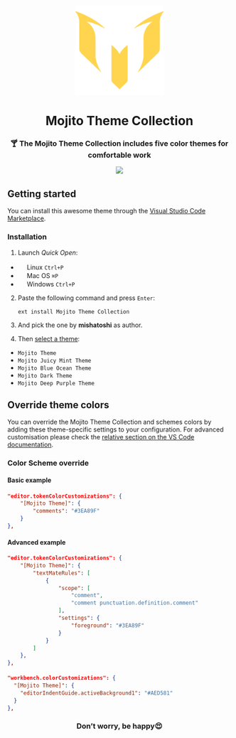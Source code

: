 <p align="center"><img width="200px" src="./Mojito-512.png"></p>

<h1 align="center">Mojito Theme Collection</h1>

<h3 align="center">🍸 The Mojito Theme Collection includes five color themes for comfortable work</h3>

<p align="center">
  <img src="https://github.com/mishatoshi/mojito-vscode-theme/assets/110047849/15576e8a-9709-4299-ba34-f6957d3ce56c">
</p>

## Getting started

You can install this awesome theme through the [Visual Studio Code Marketplace](https://marketplace.visualstudio.com/items?itemName=mishatoshi.mojito-vscode-theme&ssr=false#overview).

### Installation

1. Launch *Quick Open*:

* <img src="https://www.kernel.org/theme/images/logos/favicon.png" width=16 height=16/> <span>Linux</span> `Ctrl+P`
* <img src="https://developer.apple.com/favicon.ico" width=16 height=16/> <span>Mac OS</span> `⌘P`
* <img src="https://www.microsoft.com/favicon.ico" width=16 height=16/> <span>Windows</span> `Ctrl+P`

2. Paste the following command and press `Enter`:

   ``` shell
   ext install Mojito Theme Collection
   ```
3. And pick the one by **mishatoshi** as author.

4. Then [select a theme](https://code.visualstudio.com/docs/getstarted/themes#_selecting-the-color-theme):

* `Mojito Theme`
* `Mojito Juicy Mint Theme`
* `Mojito Blue Ocean Theme`
* `Mojito Dark Theme`
* `Mojito Deep Purple Theme`

## Override theme colors

You can override the Mojito Theme Collection and schemes colors by adding these theme-specific settings to your configuration. For advanced customisation please check the [relative section on the VS Code documentation](https://code.visualstudio.com/docs/getstarted/themes#_customizing-a-color-theme).

### Color Scheme override

#### **Basic example**

```json
"editor.tokenColorCustomizations": {
    "[Mojito Theme]": {
        "comments": "#3EA89F"
    }
},
```

#### **Advanced example**

```json
"editor.tokenColorCustomizations": {
    "[Mojito Theme]": {
        "textMateRules": [
            {
                "scope": [
                    "comment",
                    "comment punctuation.definition.comment"
                ],
                "settings": {
                    "foreground": "#3EA89F"
                }
            }
        ]
    },
},

"workbench.colorCustomizations": {
  "[Mojito Theme]": {
    "editorIndentGuide.activeBackground1": "#AED581"
  }
},
```

<h3 align="center">Don’t worry, be happy😍</h3>
